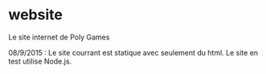 # website
Le site internet de Poly Games

08/9/2015 : Le site courrant est statique avec seulement du html. Le site en test utilise Node.js.
